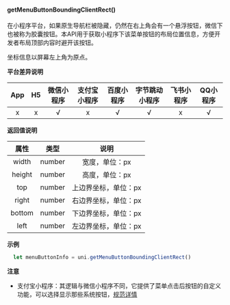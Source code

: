 #### getMenuButtonBoundingClientRect()

在小程序平台，如果原生导航栏被隐藏，仍然在右上角会有一个悬浮按钮，微信下也被称为胶囊按钮。本API用于获取小程序下该菜单按钮的布局位置信息，方便开发者布局顶部内容时避开该按钮。

坐标信息以屏幕左上角为原点。

**平台差异说明**

|App	|H5	|微信小程序	|支付宝小程序	|百度小程序	|字节跳动小程序|飞书小程序	|QQ小程序	|
|:-:	|:-:|:-:		|:-:			|:-:		|:-:		|:-:		|:-:		|
|x		|x	|√			|x				|√			|√			|x|√			|

**返回值说明**

|属性	  |类型	  |说明					      |
|:-:	  |:-:    |:-:		            |
|width	|number	|宽度，单位：px			  |
|height	|number	|高度，单位：px			  |
|top	  |number	|上边界坐标，单位：px	|
|right	|number	|右边界坐标，单位：px	|
|bottom	|number	|下边界坐标，单位：px	|
|left	  |number	|左边界坐标，单位：px	|

**示例**

```javascript
  let menuButtonInfo = uni.getMenuButtonBoundingClientRect()
```

**注意**

- 支付宝小程序：其逻辑与微信小程序不同，它提供了菜单点击后按钮的自定义功能，可以选择显示那些系统按钮，[规范详情](https://docs.alipay.com/mini/api/optionmenuitem)
